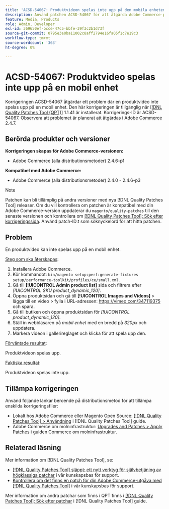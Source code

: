 ```yaml
---
title: 'ACSD-54067: Produktvideon spelas inte upp på den mobila enheten'
description: Använd patchen ACSD-54067 för att åtgärda Adobe Commerce-problemet där en produktvideo inte spelas upp på en mobil enhet.
feature: Media, Products
role: Admin, Developer
exl-id: 369650ef-bcce-47c5-bbfe-39f3c2b1d73f
source-git-commit: 0795e3e0ba11002c8aff2794e16fa05f1c7e19c3
workflow-type: tm+mt
source-wordcount: '363'
ht-degree: 0%

---
```


# ACSD-54067: Produktvideo spelas inte upp på en mobil enhet

Korrigeringen ACSD-54067 åtgärdar ett problem där en produktvideo inte spelas upp på en mobil enhet. Den här korrigeringen är tillgänglig när [[!DNL Quality Patches Tool (QPT)]](/help/announcements/adobe-commerce-announcements/magento-quality-patches-released-new-tool-to-self-serve-quality-patches.md) 1.1.41 är installerat. Korrigerings-ID är ACSD-54067. Observera att problemet är planerat att åtgärdas i Adobe Commerce 2.4.7.

## Berörda produkter och versioner

**Korrigeringen skapas för Adobe Commerce-versionen:**

* Adobe Commerce (alla distributionsmetoder) 2.4.6-p1

**Kompatibel med Adobe Commerce:**

* Adobe Commerce (alla distributionsmetoder) 2.4.0 - 2.4.6-p3

>[!NOTE]
>
>Patchen kan bli tillämplig på andra versioner med nya [!DNL Quality Patches Tool] releaser. Om du vill kontrollera om patchen är kompatibel med din Adobe Commerce-version uppdaterar du `magento/quality-patches` till den senaste versionen och kontrollera om [[!DNL Quality Patches Tool]: Sök efter korrigeringssida](https://experienceleague.adobe.com/tools/commerce-quality-patches/index.html). Använd patch-ID:t som söknyckelord för att hitta patchen.

## Problem

En produktvideo kan inte spelas upp på en mobil enhet.

<u>Steg som ska återskapas</u>:

1. Installera Adobe Commerce.
1. Kör kommandot:
   `bin/magento setup:perf:generate-fixtures setup/performance-toolkit/profiles/ce/small.xml`.
1. Gå till **[!UICONTROL Admin product list]** sida och filtrera efter *[!UICONTROL SKU product_dynamic_120]*.
1. Öppna produktsidan och gå till **[!UICONTROL Images and Videos]** > lägga till en video > fylla i URL-adressen: https://vimeo.com/347119375 och spara.
1. Gå till butiken och öppna produktsidan för *[!UICONTROL product_dynamic_120]*.
1. Ställ in webbläsaren på *mobil enhet* med en bredd på *320px* och uppdatera.
1. Markera videon i gallerireglaget och klicka för att spela upp den.

<u>Förväntade resultat</u>:

Produktvideon spelas upp.

<u>Faktiska resultat</u>:

Produktvideon spelas inte upp.

## Tillämpa korrigeringen

Använd följande länkar beroende på distributionsmetod för att tillämpa enskilda korrigeringsfiler:

* Lokalt hos Adobe Commerce eller Magento Open Source: [[!DNL Quality Patches Tool] > Användning](https://experienceleague.adobe.com/docs/commerce-operations/tools/quality-patches-tool/usage.html) i [!DNL Quality Patches Tool] guide.
* Adobe Commerce om molninfrastruktur: [Upgrades and Patches > Apply Patches](https://experienceleague.adobe.com/docs/commerce-cloud-service/user-guide/develop/upgrade/apply-patches.html) i guiden Commerce om molninfrastruktur.

## Relaterad läsning

Mer information om [!DNL Quality Patches Tool], se:

* [[!DNL Quality Patches Tool] släppt: ett nytt verktyg för självbetjäning av högklassiga patchar](/help/announcements/adobe-commerce-announcements/magento-quality-patches-released-new-tool-to-self-serve-quality-patches.md) i vår kunskapsbas för support.
* [Kontrollera om det finns en patch för din Adobe Commerce-utgåva med [!DNL Quality Patches Tool]](/help/support-tools/patches-available-in-qpt-tool/check-patch-for-magento-issue-with-magento-quality-patches.md) i vår kunskapsbas för support.

Mer information om andra patchar som finns i QPT finns i [[!DNL Quality Patches Tool]: Sök efter patchar](https://experienceleague.adobe.com/tools/commerce-quality-patches/index.html) i [!DNL Quality Patches Tool] guide.
